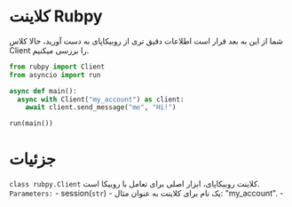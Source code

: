 # کلاینت Rubpy
شما از این به بعد قرار است اطلاعات دقیق تری از روبیکاپای به دست آورید، حالا کلاس Client را بررسی میکنیم.
```python
from rubpy import Client
from asyncio import run

async def main():
  async with Client("my_account") as client:
    await client.send_message("me", "Hi!")

run(main())
```
# جزئیات
`class rubpy.Client`
  کلاینت روبیکاپای، ابزار اصلی برای تعامل با روبیکا است.
      `Parameters:`
      - session(`str`) - یک نام برای کلاینت به عنوان مثال: "my_account".
      - 
